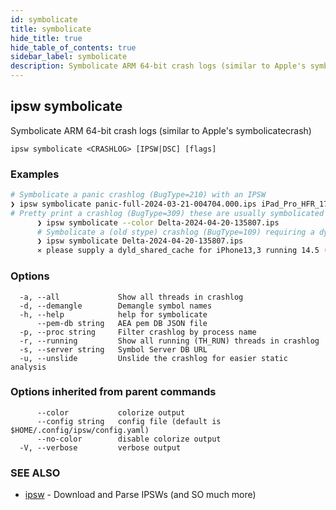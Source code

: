 ```yaml
---
id: symbolicate
title: symbolicate
hide_title: true
hide_table_of_contents: true
sidebar_label: symbolicate
description: Symbolicate ARM 64-bit crash logs (similar to Apple's symbolicatecrash)
---
```

## ipsw symbolicate

Symbolicate ARM 64-bit crash logs (similar to Apple's symbolicatecrash)

```
ipsw symbolicate <CRASHLOG> [IPSW|DSC] [flags]
```

### Examples

```bash
# Symbolicate a panic crashlog (BugType=210) with an IPSW
❯ ipsw symbolicate panic-full-2024-03-21-004704.000.ips iPad_Pro_HFR_17.4_21E219_Restore.ipsw
# Pretty print a crashlog (BugType=309) these are usually symbolicated by the OS
	  ❯ ipsw symbolicate --color Delta-2024-04-20-135807.ips
	  # Symbolicate a (old stype) crashlog (BugType=109) requiring a dyld_shared_cache to symbolicate
	  ❯ ipsw symbolicate Delta-2024-04-20-135807.ips
	  ⨯ please supply a dyld_shared_cache for iPhone13,3 running 14.5 (18E5154f)
```

### Options

```
  -a, --all             Show all threads in crashlog
  -d, --demangle        Demangle symbol names
  -h, --help            help for symbolicate
      --pem-db string   AEA pem DB JSON file
  -p, --proc string     Filter crashlog by process name
  -r, --running         Show all running (TH_RUN) threads in crashlog
  -s, --server string   Symbol Server DB URL
  -u, --unslide         Unslide the crashlog for easier static analysis
```

### Options inherited from parent commands

```
      --color           colorize output
      --config string   config file (default is $HOME/.config/ipsw/config.yaml)
      --no-color        disable colorize output
  -V, --verbose         verbose output
```

### SEE ALSO

* [ipsw](/docs/cli/ipsw)	 - Download and Parse IPSWs (and SO much more)

